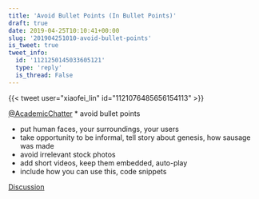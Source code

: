 ```yaml
---
title: 'Avoid Bullet Points (In Bullet Points)'
draft: true
date: 2019-04-25T10:10:41+00:00
slug: '201904251010-avoid-bullet-points'
is_tweet: true
tweet_info:
  id: '1121250145033605121'
  type: 'reply'
  is_thread: False
---
```




{{< tweet user="xiaofei_lin" id="1121076485656154113" >}}

[@AcademicChatter](https://x.com/AcademicChatter) * avoid bullet points
* put human faces, your surroundings, your users
* take opportunity to be informal, tell story about genesis, how sausage was made
* avoid irrelevant stock photos
* add short videos, keep them embedded, auto-play
* include how you can use this, code snippets

[Discussion](https://x.com/sytelus/status/1121250145033605121)

